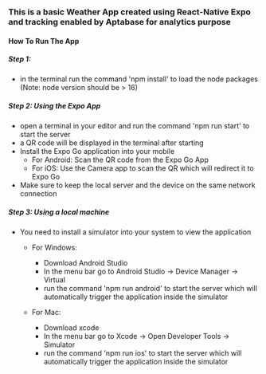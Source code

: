 ### This is a basic Weather App created using React-Native Expo and tracking enabled by Aptabase for analytics purpose

#### How To Run The App

##### Step 1: 
* in the terminal run the command 'npm install' to load the node packages (Note: node version should be > 16)

##### Step 2: Using the Expo App

* open a terminal in your editor and run the command 'npm run start' to start the server
* a QR code will be displayed in the terminal after starting
* Install the Expo Go application into your mobile
    * For Android: Scan the QR code from the Expo Go App
    * For iOS: Use the Camera app to scan the QR which will redirect it to Expo Go
* Make sure to keep the local server and the device on the same network connection

##### Step 3: Using a local machine
* You need to install a simulator into your system to view the application

    * For Windows: 
        * Download Android Studio
        * In the menu bar go to Android Studio -> Device Manager -> Virtual
        * run the command 'npm run android' to start the server which will automatically trigger the application inside the simulator

    * For Mac: 
        * Download xcode
        * In the menu bar go to Xcode -> Open Developer Tools -> Simulator
        * run the command 'npm run ios' to start the server which will automatically trigger the application inside the simulator